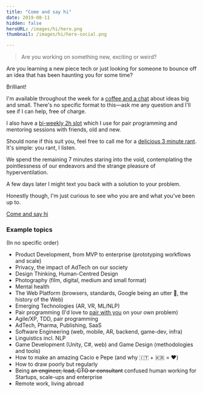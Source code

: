 ```yaml
---
title: "Come and say hi"
date: 2019-08-11
hidden: false
heroURL: /images/hi/hero.png
thumbnail: /images/hi/hero-social.png

---
```


> Are you working on something new, exciting or weird?

Are you learning a new piece tech or just looking for someone to bounce off an idea that has been haunting you for some time?

Brilliant!

I'm available throughout the week for a <a href="https://calendly.com/hey_hey" target="_blank" rel="noopener">coffee and a chat</a> about ideas big and small. There's no specific format to this—ask me any question and I'll see if I can help, free of charge.

I also have a <a href="https://calendly.com/hey_hey/60min" target="_blank" rel="noopener">bi-weekly 2h slot</a> which I use for pair programming and mentoring sessions with friends, old and new.

Should none if this suit you, feel free to call me for a [delicious 3 minute rant](https://calendly.com/hey_hey/3-minute-rant). It's simple: you rant, I listen.

We spend the remaining 7 minutes staring into the void, contemplating the pointlessness of our endeavors and the strange pleasure of hyperventilation.

A few days later I might text you back with a solution to your problem.

Honestly though, I'm just curious to see who you are and what you've been up to.

<a class="post__cta" href="https://calendly.com/hey_hey" target="_blank" rel="noopener">Come and say hi</a>

<h3 id="topics">Example topics</h3>

(In no specific order)

- Product Development, from MVP to enterprise (prototyping workflows and scale)
- Privacy, the impact of AdTech on our society
- Design Thinking, Human-Centred Design
- Photography (film, digital, medium and small format)
- Mental health
- The Web Platform (browsers, standards, Google being an utter <span title="It's an ass">🐴</span>, the history of the Web)
- Emerging Technologies (AR, VR, ML/NLP)
- Pair programming (I'd love to [pair with you](https://calendly.com/hey_hey/60min) on your own problem)
- Agile/XP, TDD, pair programming
- AdTech, Pharma, Publishing, SaaS
- Software Engineering (web, mobile, AR, backend, game-dev, infra)
- Linguistics incl. NLP
- Game Development (Unity, C#, web) and Game Design (methodologies and tools)
- How to make an amazing Cacio e Pepe (and why 🇮🇹 + 🇰🇷 = ❤️)
- How to draw poorly but regularly
- Being ~~an engineer, lead, CTO or consultant~~ confused human working for Startups, scale-ups and enterprise
- Remote work, living abroad